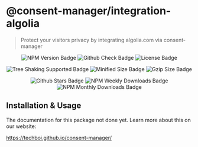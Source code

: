 # @consent-manager/integration-algolia

> Protect your visitors privacy by integrating algolia.com via consent-manager

<center>

![NPM Version Badge](https://badgen.net/npm/v/@consent-manager/integration-algolia)
![Github Check Badge](https://badgen.net/github/checks/techboi/consent-manager/main)
![License Badge](https://badgen.net/npm/license/@consent-manager/integration-algolia)

![Tree Shaking Supported Badge](https://badgen.net/bundlephobia/tree-shaking/@consent-manager/integration-algolia)
![Minified Size Badge](https://badgen.net/bundlephobia/min/@consent-manager/integration-algolia)
![Gzip Size Badge](https://badgen.net/bundlephobia/minzip/@consent-manager/integration-algolia)

![Github Stars Badge](https://badgen.net/github/stars/techboi/consent-manager)
![NPM Weekly Downloads Badge](https://badgen.net/npm/dw/@consent-manager/integration-algolia)
![NPM Monthly Downloads Badge](https://badgen.net/npm/dm/@consent-manager/integration-algolia)

</center>

## Installation & Usage

The documentation for this package not done yet. Learn more about this on our website:

https://techboi.github.io/consent-manager/
